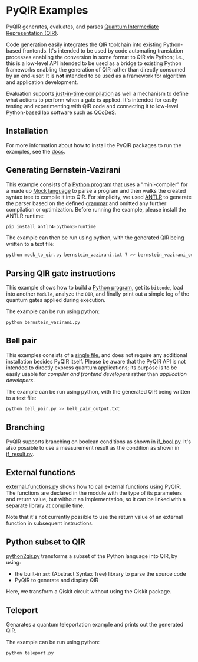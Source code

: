 # PyQIR Examples

PyQIR generates, evaluates, and parses
[Quantum Intermediate Representation (QIR)](https://github.com/qir-alliance/qir-spec).

Code generation easily integrates the QIR toolchain into existing Python-based
frontends. It's intended to be used by code automating translation processes
enabling the conversion in some format to QIR via Python; i.e., this is a
low-level API intended to be used as a bridge to existing Python frameworks
enabling the generation of QIR rather than directly consumed by an end-user. It
is **not** intended to be used as a framework for algorithm and application
development.

Evaluation supports
[just-in-time compilation](https://en.wikipedia.org/wiki/Just-in-time_compilation)
as well a mechanism to define what actions to perform when a gate is applied.
It's intended for easily testing and experimenting with QIR code and connecting
it to low-level Python-based lab software such as
[QCoDeS](https://qcodes.github.io/Qcodes/examples/15_minutes_to_QCoDeS.html#Introduction).

## Installation

For more information about how to install the PyQIR packages to run the examples, see the [docs](https://www.qir-alliance.org/pyqir/).

## Generating Bernstein-Vazirani

This example consists of a [Python program](mock_to_qir.py) that uses a
"mini-compiler" for a made up [Mock language](mock_language) to parse a program
and then walks the created syntax tree to compile it into QIR. For simplicity,
we used [ANTLR](https://www.antlr.org/) to generate the parser based on the
defined [grammar](mock_language/MockLanguage.g4) and omitted any further
compilation or optimization. Before running the example, please install the
ANTLR runtime:

```bash
pip install antlr4-python3-runtime
```

The example can then be run using python, with the generated QIR being written
to a text file:

```bash
python mock_to_qir.py bernstein_vazirani.txt 7 >> bernstein_vazirani_output.txt
```

## Parsing QIR gate instructions

This example shows how to build a [Python program](bernstein_vazirani.py),
get its `bitcode`, load into another `Module`, analyze the `QIR`, and
finally print out a simple log of the quantum gates applied during execution.

The example can be run using python:

```bash
python bernstein_vazirani.py
```

## Bell pair

This examples consists of a [single file](bell_pair.py), and does not require
any additional installation besides PyQIR itself. Please be aware that the PyQIR
API is not intended to directly express quantum applications; its purpose is to
be easily usable for _compiler and frontend developers_ rather than _application
developers_.

The example can be run using python, with the generated QIR being written to a
text file:

```bash
python bell_pair.py >> bell_pair_output.txt
```

## Branching

PyQIR supports branching on boolean conditions as shown in [if_bool.py](if_bool.py).
It's also possible to use a measurement result as the condition as shown in [if_result.py](if_result.py).

## External functions

[external_functions.py](external_functions.py) shows how to call external
functions using PyQIR. The functions are declared in the module with the type of
its parameters and return value, but without an implementation, so it can be
linked with a separate library at compile time.

Note that it's not currently possible to use the return value of an external
function in subsequent instructions.

## Python subset to QIR

[python2qir.py](python2qir.py) transforms a subset of the Python language into QIR, by using:

- the built-in `ast` (Abstract Syntax Tree) library to parse the source code
- PyQIR to generate and display QIR

Here, we transform a Qiskit circuit without using the Qiskit package.

## Teleport

Genarates a quantum teleportation example and prints out the generated QIR.

The example can be run using python:

```bash
python teleport.py
```
